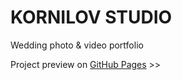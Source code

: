 # KORNILOV STUDIO
Wedding photo & video portfolio

Project preview on [GitHub Pages](https://lanalong.github.io/kornilovstudio/) >>